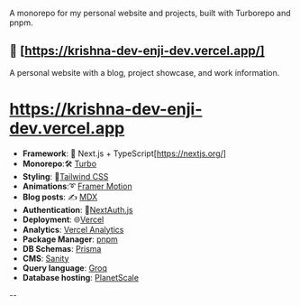 A monorepo for my personal website and projects, built with Turborepo and pnpm.

## 📘 [https://krishna-dev-enji-dev.vercel.app/]

A personal website with a blog, project showcase, and work information.

# https://krishna-dev-enji-dev.vercel.app

- **Framework**: 🚀 Next.js + TypeScript[https://nextjs.org/]
- **Monorepo**:🛠️ [Turbo](https://turbo.build/)
- **Styling**: 🍃[Tailwind CSS](https://tailwindcss.com)
- **Animations**:➰ [Framer Motion](https://www.framer.com/)
- **Blog posts**: ✍ [MDX](https://www.npmjs.com/package/@next/mdx)
- **Authentication**: 🔏[NextAuth.js](https://next-auth.js.org)
- **Deployment**: 🌐[Vercel](https://vercel.com)
- **Analytics**: [Vercel Analytics](https://vercel.com/analytics)
- **Package Manager**: [pnpm](https://pnpm.io/)
- **DB Schemas**: [Prisma](https://prisma.io/)
- **CMS**: [Sanity](https://www.sanity.io/)
- **Query language**: [Groq](https://groq.dev/)
- **Database hosting**: [PlanetScale](https://planetscale.com)

--
